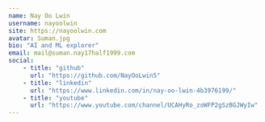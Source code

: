```yaml
---
name: Nay Oo Lwin
username: nayoolwin
site: https://nayoolwin.com
avatar: Suman.jpg
bio: "AI and ML explorer"
email: mail@suman.nay17half1999.com
social:
    - title: "github"
      url: "https://github.com/NayOoLwin5"
    - title: "linkedin"
      url: "https://www.linkedin.com/in/nay-oo-lwin-4b3976199/"
    - title: "youtube"
      url: "https://www.youtube.com/channel/UCAHyRo_zoWFP2gSzBGJWyIw"
---
```


